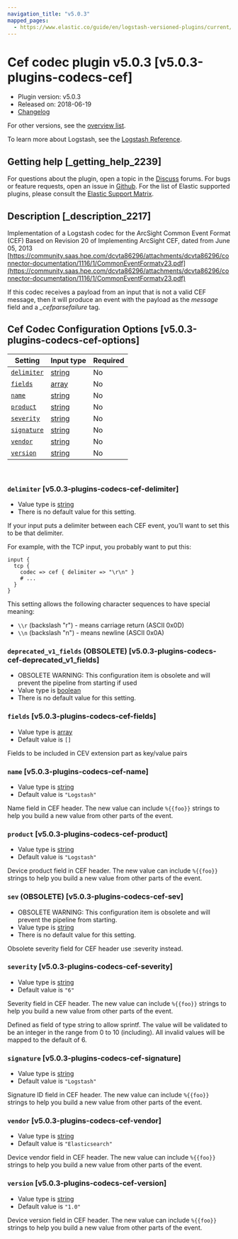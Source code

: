 ```yaml
---
navigation_title: "v5.0.3"
mapped_pages:
  - https://www.elastic.co/guide/en/logstash-versioned-plugins/current/v5.0.3-plugins-codecs-cef.html
---
```


# Cef codec plugin v5.0.3 [v5.0.3-plugins-codecs-cef]


* Plugin version: v5.0.3
* Released on: 2018-06-19
* [Changelog](https://github.com/logstash-plugins/logstash-codec-cef/blob/v5.0.3/CHANGELOG.md)

For other versions, see the [overview list](codec-cef-index.md).

To learn more about Logstash, see the [Logstash Reference](logstash://reference/index.md).

## Getting help [_getting_help_2239]

For questions about the plugin, open a topic in the [Discuss](http://discuss.elastic.co) forums. For bugs or feature requests, open an issue in [Github](https://github.com/logstash-plugins/logstash-codec-cef). For the list of Elastic supported plugins, please consult the [Elastic Support Matrix](https://www.elastic.co/support/matrix#matrix_logstash_plugins).


## Description [_description_2217]

Implementation of a Logstash codec for the ArcSight Common Event Format (CEF) Based on Revision 20 of Implementing ArcSight CEF, dated from June 05, 2013 [https://community.saas.hpe.com/dcvta86296/attachments/dcvta86296/connector-documentation/1116/1/CommonEventFormatv23.pdf](https://community.saas.hpe.com/dcvta86296/attachments/dcvta86296/connector-documentation/1116/1/CommonEventFormatv23.pdf)

If this codec receives a payload from an input that is not a valid CEF message, then it will produce an event with the payload as the *message* field and a *_cefparsefailure* tag.


## Cef Codec Configuration Options [v5.0.3-plugins-codecs-cef-options]

| Setting | Input type | Required |
| --- | --- | --- |
| [`delimiter`](v5-0-3-plugins-codecs-cef.md#v5.0.3-plugins-codecs-cef-delimiter) | [string](logstash://reference/configuration-file-structure.md#string) | No |
| [`fields`](v5-0-3-plugins-codecs-cef.md#v5.0.3-plugins-codecs-cef-fields) | [array](logstash://reference/configuration-file-structure.md#array) | No |
| [`name`](v5-0-3-plugins-codecs-cef.md#v5.0.3-plugins-codecs-cef-name) | [string](logstash://reference/configuration-file-structure.md#string) | No |
| [`product`](v5-0-3-plugins-codecs-cef.md#v5.0.3-plugins-codecs-cef-product) | [string](logstash://reference/configuration-file-structure.md#string) | No |
| [`severity`](v5-0-3-plugins-codecs-cef.md#v5.0.3-plugins-codecs-cef-severity) | [string](logstash://reference/configuration-file-structure.md#string) | No |
| [`signature`](v5-0-3-plugins-codecs-cef.md#v5.0.3-plugins-codecs-cef-signature) | [string](logstash://reference/configuration-file-structure.md#string) | No |
| [`vendor`](v5-0-3-plugins-codecs-cef.md#v5.0.3-plugins-codecs-cef-vendor) | [string](logstash://reference/configuration-file-structure.md#string) | No |
| [`version`](v5-0-3-plugins-codecs-cef.md#v5.0.3-plugins-codecs-cef-version) | [string](logstash://reference/configuration-file-structure.md#string) | No |

 

### `delimiter` [v5.0.3-plugins-codecs-cef-delimiter]

* Value type is [string](logstash://reference/configuration-file-structure.md#string)
* There is no default value for this setting.

If your input puts a delimiter between each CEF event, you’ll want to set this to be that delimiter.

For example, with the TCP input, you probably want to put this:

```
input {
  tcp {
    codec => cef { delimiter => "\r\n" }
    # ...
  }
}
```
This setting allows the following character sequences to have special meaning:

* `\\r` (backslash "r") - means carriage return (ASCII 0x0D)
* `\\n` (backslash "n") - means newline (ASCII 0x0A)


### `deprecated_v1_fields`  (OBSOLETE) [v5.0.3-plugins-codecs-cef-deprecated_v1_fields]

* OBSOLETE WARNING: This configuration item is obsolete and will prevent the pipeline from starting if used
* Value type is [boolean](logstash://reference/configuration-file-structure.md#boolean)
* There is no default value for this setting.


### `fields` [v5.0.3-plugins-codecs-cef-fields]

* Value type is [array](logstash://reference/configuration-file-structure.md#array)
* Default value is `[]`

Fields to be included in CEV extension part as key/value pairs


### `name` [v5.0.3-plugins-codecs-cef-name]

* Value type is [string](logstash://reference/configuration-file-structure.md#string)
* Default value is `"Logstash"`

Name field in CEF header. The new value can include `%{{foo}}` strings to help you build a new value from other parts of the event.


### `product` [v5.0.3-plugins-codecs-cef-product]

* Value type is [string](logstash://reference/configuration-file-structure.md#string)
* Default value is `"Logstash"`

Device product field in CEF header. The new value can include `%{{foo}}` strings to help you build a new value from other parts of the event.


### `sev`  (OBSOLETE) [v5.0.3-plugins-codecs-cef-sev]

* OBSOLETE WARNING: This configuration item is obsolete and will prevent the pipeline from starting.
* Value type is [string](logstash://reference/configuration-file-structure.md#string)
* There is no default value for this setting.

Obsolete severity field for CEF header use :severity instead.


### `severity` [v5.0.3-plugins-codecs-cef-severity]

* Value type is [string](logstash://reference/configuration-file-structure.md#string)
* Default value is `"6"`

Severity field in CEF header. The new value can include `%{{foo}}` strings to help you build a new value from other parts of the event.

Defined as field of type string to allow sprintf. The value will be validated to be an integer in the range from 0 to 10 (including). All invalid values will be mapped to the default of 6.


### `signature` [v5.0.3-plugins-codecs-cef-signature]

* Value type is [string](logstash://reference/configuration-file-structure.md#string)
* Default value is `"Logstash"`

Signature ID field in CEF header. The new value can include `%{{foo}}` strings to help you build a new value from other parts of the event.


### `vendor` [v5.0.3-plugins-codecs-cef-vendor]

* Value type is [string](logstash://reference/configuration-file-structure.md#string)
* Default value is `"Elasticsearch"`

Device vendor field in CEF header. The new value can include `%{{foo}}` strings to help you build a new value from other parts of the event.


### `version` [v5.0.3-plugins-codecs-cef-version]

* Value type is [string](logstash://reference/configuration-file-structure.md#string)
* Default value is `"1.0"`

Device version field in CEF header. The new value can include `%{{foo}}` strings to help you build a new value from other parts of the event.



